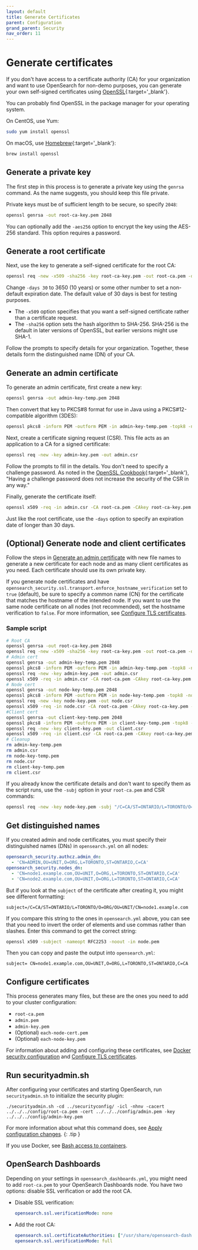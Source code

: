 ```yaml
---
layout: default
title: Generate Certificates
parent: Configuration
grand_parent: Security
nav_order: 11
---
```


# Generate certificates

If you don't have access to a certificate authority (CA) for your organization and want to use OpenSearch for non-demo purposes, you can generate your own self-signed certificates using [OpenSSL](https://www.openssl.org/){:target='\_blank'}.

You can probably find OpenSSL in the package manager for your operating system.

On CentOS, use Yum:

```bash
sudo yum install openssl
```

On macOS, use [Homebrew](https://brew.sh/){:target='\_blank'}:

```bash
brew install openssl
```


## Generate a private key

The first step in this process is to generate a private key using the `genrsa` command. As the name suggests, you should keep this file private.

Private keys must be of sufficient length to be secure, so specify `2048`:

```bash
openssl genrsa -out root-ca-key.pem 2048
```

You can optionally add the `-aes256` option to encrypt the key using the AES-256 standard. This option requires a password.


## Generate a root certificate

Next, use the key to generate a self-signed certificate for the root CA:

```bash
openssl req -new -x509 -sha256 -key root-ca-key.pem -out root-ca.pem -days 30
```

Change `-days 30` to 3650 (10 years) or some other number to set a non-default expiration date. The default value of 30 days is best for testing purposes.

- The `-x509` option specifies that you want a self-signed certificate rather than a certificate request.
- The `-sha256` option sets the hash algorithm to SHA-256. SHA-256 is the default in later versions of OpenSSL, but earlier versions might use SHA-1.

Follow the prompts to specify details for your organization. Together, these details form the distinguished name (DN) of your CA.


## Generate an admin certificate

To generate an admin certificate, first create a new key:

```bash
openssl genrsa -out admin-key-temp.pem 2048
```

Then convert that key to PKCS#8 format for use in Java using a PKCS#12-compatible algorithm (3DES):

```bash
openssl pkcs8 -inform PEM -outform PEM -in admin-key-temp.pem -topk8 -nocrypt -v1 PBE-SHA1-3DES -out admin-key.pem
```

Next, create a certificate signing request (CSR). This file acts as an application to a CA for a signed certificate:

```bash
openssl req -new -key admin-key.pem -out admin.csr
```

Follow the prompts to fill in the details. You don't need to specify a challenge password. As noted in the [OpenSSL Cookbook](https://www.feistyduck.com/books/openssl-cookbook/){:target='\_blank'}, "Having a challenge password does not increase the security of the CSR in any way."

Finally, generate the certificate itself:

```bash
openssl x509 -req -in admin.csr -CA root-ca.pem -CAkey root-ca-key.pem -CAcreateserial -sha256 -out admin.pem -days 30
```

Just like the root certificate, use the `-days` option to specify an expiration date of longer than 30 days.


## (Optional) Generate node and client certificates

Follow the steps in [Generate an admin certificate](#generate-an-admin-certificate) with new file names to generate a new certificate for each node and as many client certificates as you need. Each certificate should use its own private key.

If you generate node certificates and have `opensearch_security.ssl.transport.enforce_hostname_verification` set to `true` (default), be sure to specify a common name (CN) for the certificate that matches the hostname of the intended node. If you want to use the same node certificate on all nodes (not recommended), set the hostname verification to `false`. For more information, see [Configure TLS certificates](../tls/#advanced-hostname-verification-and-dns-lookup).


### Sample script

```bash
# Root CA
openssl genrsa -out root-ca-key.pem 2048
openssl req -new -x509 -sha256 -key root-ca-key.pem -out root-ca.pem -days 30
# Admin cert
openssl genrsa -out admin-key-temp.pem 2048
openssl pkcs8 -inform PEM -outform PEM -in admin-key-temp.pem -topk8 -nocrypt -v1 PBE-SHA1-3DES -out admin-key.pem
openssl req -new -key admin-key.pem -out admin.csr
openssl x509 -req -in admin.csr -CA root-ca.pem -CAkey root-ca-key.pem -CAcreateserial -sha256 -out admin.pem -days 30
# Node cert
openssl genrsa -out node-key-temp.pem 2048
openssl pkcs8 -inform PEM -outform PEM -in node-key-temp.pem -topk8 -nocrypt -v1 PBE-SHA1-3DES -out node-key.pem
openssl req -new -key node-key.pem -out node.csr
openssl x509 -req -in node.csr -CA root-ca.pem -CAkey root-ca-key.pem -CAcreateserial -sha256 -out node.pem -days 30
#Client cert
openssl genrsa -out client-key-temp.pem 2048
openssl pkcs8 -inform PEM -outform PEM -in client-key-temp.pem -topk8 -nocrypt -v1 PBE-SHA1-3DES -out client-key.pem
openssl req -new -key client-key.pem -out client.csr
openssl x509 -req -in client.csr -CA root-ca.pem -CAkey root-ca-key.pem -CAcreateserial -sha256 -out client.pem -days 30
# Cleanup
rm admin-key-temp.pem
rm admin.csr
rm node-key-temp.pem
rm node.csr
rm client-key-temp.pem
rm client.csr
```

If you already know the certificate details and don't want to specify them as the script runs, use the `-subj` option in your `root-ca.pem` and CSR commands:

```bash
openssl req -new -key node-key.pem -subj "/C=CA/ST=ONTARIO/L=TORONTO/O=ORG/OU=UNIT/CN=node1.example.com" -out node.csr
```


## Get distinguished names

If you created admin and node certificates, you must specify their distinguished names (DNs) in `opensearch.yml` on all nodes:

```yml
opensearch_security.authcz.admin_dn:
  - 'CN=ADMIN,OU=UNIT,O=ORG,L=TORONTO,ST=ONTARIO,C=CA'
opensearch_security.nodes_dn:
  - 'CN=node1.example.com,OU=UNIT,O=ORG,L=TORONTO,ST=ONTARIO,C=CA'
  - 'CN=node2.example.com,OU=UNIT,O=ORG,L=TORONTO,ST=ONTARIO,C=CA'
```

But if you look at the `subject` of the certificate after creating it, you might see different formatting:

```
subject=/C=CA/ST=ONTARIO/L=TORONTO/O=ORG/OU=UNIT/CN=node1.example.com
```

If you compare this string to the ones in `opensearch.yml` above, you can see that you need to invert the order of elements and use commas rather than slashes. Enter this command to get the correct string:

```bash
openssl x509 -subject -nameopt RFC2253 -noout -in node.pem
```

Then you can copy and paste the output into `opensearch.yml`:

```
subject= CN=node1.example.com,OU=UNIT,O=ORG,L=TORONTO,ST=ONTARIO,C=CA
```


## Configure certificates

This process generates many files, but these are the ones you need to add to your cluster configuration:

- `root-ca.pem`
- `admin.pem`
- `admin-key.pem`
- (Optional) `each-node-cert.pem`
- (Optional) `each-node-key.pem`

For information about adding and configuring these certificates, see [Docker security configuration](../../../install/docker-security/) and [Configure TLS certificates](../tls/).


## Run securityadmin.sh

After configuring your certificates and starting OpenSearch, run `securityadmin.sh` to initialize the security plugin:

```
./securityadmin.sh -cd ../securityconfig/ -icl -nhnv -cacert ../../../config/root-ca.pem -cert ../../../config/admin.pem -key ../../../config/admin-key.pem
```

For more information about what this command does, see [Apply configuration changes](../security-admin/).
{: .tip }

If you use Docker, see [Bash access to containers](../../../install/docker/#bash-access-to-containers).


## OpenSearch Dashboards

Depending on your settings in `opensearch_dashboards.yml`, you might need to add `root-ca.pem` to your OpenSearch Dashboards node. You have two options: disable SSL verification or add the root CA.

- Disable SSL verification:

  ```yml
  opensearch.ssl.verificationMode: none
  ```

- Add the root CA:

  ```yml
  opensearch.ssl.certificateAuthorities: ["/usr/share/opensearch-dashboards/config/root-ca.pem"]
  opensearch.ssl.verificationMode: full
  ```
